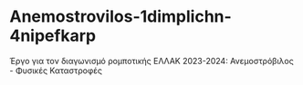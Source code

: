 # Anemostrovilos-1dimplichn-4nipefkarp
Έργο για τον διαγωνισμό ρομποτικής ΕΛΛΑΚ 2023-2024: Ανεμοστρόβιλος - Φυσικές Καταστροφές
